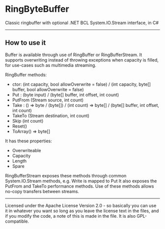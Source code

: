 RingByteBuffer
==============

Classic ringbuffer with optional .NET BCL System.IO.Stream interface, in C#

*****

How to use it
-------------

Buffer is available through use of RingBuffer or RingBufferStream.
It supports overwriting instead of throwing exceptions when capacity is filled, for use-cases such as multimedia streaming.

RingBuffer methods:


+  	ctor: (int capacity, bool allowOverwrite = false) / (int capacity, byte[] buffer, bool allowOverwrite = false)
+ 	Put : (byte input) / (byte[] buffer, int offset, int count)
+ 	PutFrom (Stream source, int count)
+ 	Take : () => byte / (byte[]) / (int count) => byte[] / (byte[] buffer, int offset, int count)
+ 	TakeTo (Stream destination, int count)
+ 	Skip (int count)
+ 	Reset()
+ 	ToArray() => byte[]

It has these properties:

+ 	Overwriteable
+ 	Capacity
+ 	Length
+ 	Spare

RingBufferStream exposes these methods through common System.IO.Stream methods, e.g. Write is mapped to Put
It also exposes the PutFrom and TakeTo performance methods. Use of these methods allows no-copy transfers between streams.

*****

Licensed under the Apache License Version 2.0 - so basically you can use it in whatever you want so long as you leave the license text in the files, and if you modify the code, a note of this is made in the file. It is also GPL-compatible.
